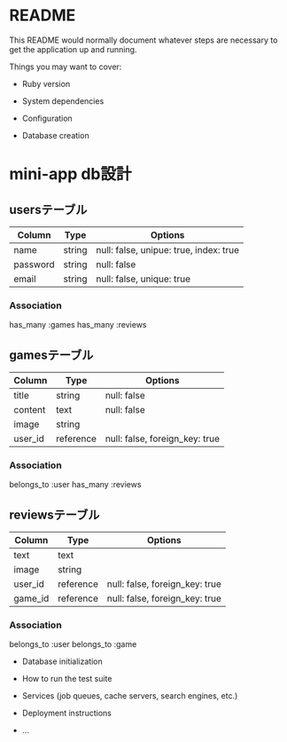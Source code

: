 # README

This README would normally document whatever steps are necessary to get the
application up and running.

Things you may want to cover:

* Ruby version

* System dependencies

* Configuration

* Database creation
# mini-app db設計
## usersテーブル
|Column|Type|Options|
|------|----|-------|
|name|string|null: false, unipue: true, index: true|
|password|string|null: false|
|email|string|null: false, unique: true|
### Association
has_many :games
has_many :reviews

## gamesテーブル
|Column|Type|Options|
|------|----|-------|
|title|string|null: false|
|content|text|null: false|
|image|string||
|user_id|reference|null: false, foreign_key: true|
### Association
belongs_to :user
has_many :reviews

## reviewsテーブル
|Column|Type|Options|
|------|----|-------|
|text|text||
|image|string||
|user_id|reference|null: false, foreign_key: true|
|game_id|reference|null: false, foreign_key: true|
### Association
belongs_to :user
belongs_to :game

* Database initialization

* How to run the test suite

* Services (job queues, cache servers, search engines, etc.)

* Deployment instructions

* ...
